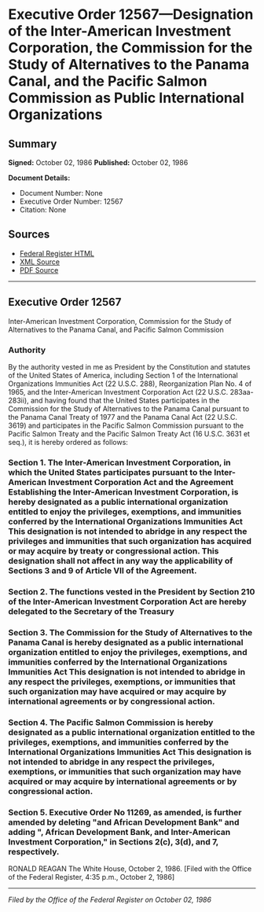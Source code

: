 # Executive Order 12567—Designation of the Inter-American Investment Corporation, the Commission for the Study of Alternatives to the Panama Canal, and the Pacific Salmon Commission as Public International Organizations

## Summary

**Signed:** October 02, 1986
**Published:** October 02, 1986

**Document Details:**
- Document Number: None
- Executive Order Number: 12567
- Citation: None

## Sources
- [Federal Register HTML](https://www.presidency.ucsb.edu/documents/executive-order-12567-designation-the-inter-american-investment-corporation-the-commission)
- [XML Source](None)
- [PDF Source](None)

---

## Executive Order 12567

Inter-American Investment Corporation, Commission for the Study of Alternatives to the Panama Canal, and Pacific Salmon Commission
### Authority

By the authority vested in me as President by the Constitution and statutes of the United States of America, including Section 1 of the International Organizations Immunities Act (22 U.S.C. 288), Reorganization Plan No. 4 of 1965, and the Inter-American Investment Corporation Act (22 U.S.C. 283aa-283ii), and having found that the United States participates in the Commission for the Study of Alternatives to the Panama Canal pursuant to the Panama Canal Treaty of 1977 and the Panama Canal Act (22 U.S.C. 3619) and participates in the Pacific Salmon Commission pursuant to the Pacific Salmon Treaty and the Pacific Salmon Treaty Act (16 U.S.C. 3631 et seq.), it is hereby ordered as follows:
### Section 1. The Inter-American Investment Corporation, in which the United States participates pursuant to the Inter-American Investment Corporation Act and the Agreement Establishing the Inter-American Investment Corporation, is hereby designated as a public international organization entitled to enjoy the privileges, exemptions, and immunities conferred by the International Organizations Immunities Act This designation is not intended to abridge in any respect the privileges and immunities that such organization has acquired or may acquire by treaty or congressional action. This designation shall not affect in any way the applicability of Sections 3 and 9 of Article VII of the Agreement.

### Section 2. The functions vested in the President by Section 210 of the Inter-American Investment Corporation Act are hereby delegated to the Secretary of the Treasury

### Section 3. The Commission for the Study of Alternatives to the Panama Canal is hereby designated as a public international organization entitled to enjoy the privileges, exemptions, and immunities conferred by the International Organizations Immunities Act This designation is not intended to abridge in any respect the privileges, exemptions, or immunities that such organization may have acquired or may acquire by international agreements or by congressional action.

### Section 4. The Pacific Salmon Commission is hereby designated as a public international organization entitled to the privileges, exemptions, and immunities conferred by the International Organizations Immunities Act This designation is not intended to abridge in any respect the privileges, exemptions, or immunities that such organization may have acquired or may acquire by international agreements or by congressional action.

### Section 5. Executive Order No 11269, as amended, is further amended by deleting "and African Development Bank" and adding ", African Development Bank, and Inter-American Investment Corporation," in Sections 2(c), 3(d), and 7, respectively.

RONALD REAGAN
The White House,
October 2, 1986.
[Filed with the Office of the Federal Register, 4:35 p.m., October 2, 1986]

---

*Filed by the Office of the Federal Register on October 02, 1986*
